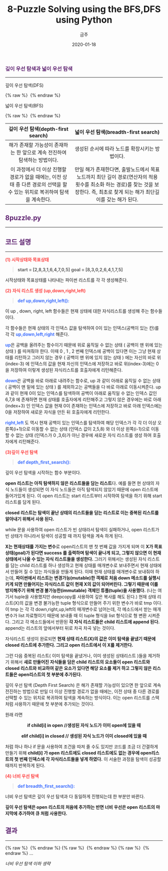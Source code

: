 ﻿---
title : "8-Puzzle Solving  using the BFS,DFS using Python"
author : "금주"
#categories : - AI
date: "2020-01-18"
---

###  <b> <span style="color:rgb(94, 35, 112)">깊이 우선 탐색과 넓이 우선 탐색 </span> </b>

----

<style type = "text/css">
#div1 {
text-align : center;
}
</style>

깊이 우선 탐색(DFS)

{% raw %} <img src="https://bcloved.github.io/assets/images/202001178puzzle/1.PNG" alt=""> {% endraw %}

넓이 우선 탐색(BFS)

{% raw %} <img src="https://bcloved.github.io/assets/images/202001178puzzle/2.PNG" alt=""> {% endraw %}

깊이 우선 탐색(depth-first search)| 넓이 우선 탐색(breadth-first search)
|:---:|:---:|
해가 존재할 가능성이 존재하는 한 앞으로 계속 전진하여 탐색하는 방법이다.|생성된 순서에 따라 노드를 확장시키는 방법이다.
이 과정에서 더 이상 진행할 경로가 없을 때에는, 이전 상태 중 다른 경로의 선택을 할 수 있는 위치로 복귀하여 탐색을 계속한다.| 만일 해가 존재한다면, 출발노드에서 목표노드까지 최단 길이 경로(연산자의 적용 횟수를 최소화 하는 경로)를 찾는 것을 보장한다. 즉, 최초로 찾게 되는 해가 최단길이를 갖는 해가 된다.



##  <b> <span style="color:rgb(94, 35, 112)"> 8puzzle.py</span> </b>
-----


##   <b> <span style="color:rgb(94, 35, 112)">  코드 설명 </span></b>
-----
<b><span style="color:rgb(255, 65, 65)">(1) 시작상태와 목표상태</span></b>
><b>start = [2,8,3,1,6,4,7,0,5]</b>
<b>goal = [8,3,0,2,6,4,1,7,5]</b>

시작상태와 목표상태를 나타내는 파이썬 리스트를 각 각 생성해준다.

<b><span style="color:rgb(255, 65, 65)">(2) 자식 리스트 생성 (up,down,right,left)</span></b>
><b><span style="color:rgb(65, 113, 255)">def up,down,right,left():</span></b>

이 up , down, right, left 함수들은 현재 상태에 대한 자식리스트를 생성해 주는 함수들이다.

각 함수들은 현재 상태의 각 인덱스 값을 탐색하여 0이 있는 인덱스(공백이 있는 칸)를 각 각 <b><span style="color:rgb(65, 113, 255)">up,down,left,right</span></b> 해준다.


<b><span style="color:rgb(65, 113, 255)">up</span></b>은 공백을 올려주는 함수이기 때문에 위로 움직일 수 없는 상태 ( 공백이 맨 위에 있는 상태 ) 를 따져줘야 한다. 이때 0 , 1 , 2 번째 인덱스에 공백이 있다면 이는 그냥 현재 상태를 리턴하고 그러지 않는 경우 ( 공백이 맨 위에 있지 않는 상태 ) 에는 자신의 바로 위 (index-3) 에 인덱스의 값을 현재 자신의 인덱스에 저장하고 바로 위(index-3)에는 0을 저장하여 이렇게 생성된 자식리스트를 호출자에게 리턴해준다.

<b><span style="color:rgb(65, 113, 255)">down</span></b>은 공백을 바로 아래로 내려주는 함수로, up 과 같이 아래로 움직일 수 없는 상태 ( 공백이 맨 밑에 있는 상태 ) 를 제외하고는 공백들을 다 바로 아래로 이동시켜준다. up과 같이 현재 0이 있는 인덱스를 탐색하여 공백이 아래로 움직일 수 없는 인덱스 값인 6,7,8 에 존재하면 현재 상태를 호출자에게 리턴해주고 그렇지 않은 경우에는 바로 아래(index+3) 인 인덱스 값을 현재 0이 존재하는 인덱스에 저장하고 바로 아래 인덱스에는 0을 저장하여 새로운 자식을 만든 뒤 호출자에게 리턴한다.

<b><span style="color:rgb(65, 113, 255)">right,left </span></b>도 역시 현재 공백이 있는 인덱스를 탐색하여 해당 인덱스가 각 각 더 이상 오른쪽(i+1)으로 이동할 수 없는 상태 (인덱스 값이 2,5,8) 와 더 이상 왼쪽(i-1)으로 이동할 수 없는 상태 (인덱스가 0 ,3,6)가 아닌 경우에 새로운 자식 리스트를 생성 하여 호출자에게 리턴해준다.

<b><span style="color:rgb(255, 65, 65)">(3)깊이 우선 탐색</span></b>
><b><span style="color:rgb(65, 113, 255)">def depth_first_search():</span></b>


깊이 우선 탐색을 시작하는 함수 부분이다.

<b>open 리스트는 아직 탐색하지 않은 리스트들을 담는 리스트</b>다. 예를 들면 현 상태의 자식 노드들이 생성되면 이 자식 노드들은 아직 탐색되지 않았기 때문에 open 리스트에 들어가있게 된다. 이 open 리스트는 start 리스트부터 시작하여 탐색을 하기 위해 start 리스트를 담게 된다.

<b>closed 리스트는 탐색이 끝난 상태의 리스트들을 담는 리스트로 이는 중복된 리스트를 알아내기 위해서 사용 된다.</b>

while 문을 사용하여 open 리스트가 빈 상태라서 탐색이 실패하거나, open 리스트가 빈 상태가 아니라서 탐색이 성공할 때 까지 탐색을 계속 하게 된다.

<b>X는 현재상태를 가지는 변수</b>로 open리스트의 맨 첫 번째 값을 가지게 되며 이 <b> X가 목표상태(goal)가 된다면 success 를 출력하며 탐색이 끝나게 되고, 그렇지 않으면 이 현재상태에서 나올 수 있는 자식 리스트들을 생성한다. </b> 그러기 위해서는 생성된 자식 리스트를 담는 child 리스트를 하나 생성하고 현재 상태를 매개변수로 보내주면서 현재 상태에서 만들어 질 수 있는 자식들을 만들게 된다. 이때 현재 상태를 매개변수로 보내줘야 하는데, <b>파이썬에서 리스트는 변경가능(mutable)한 객체로 처음 down 메소드를 실행시키게 되면 만들어지는 자식리스트 값이 현재 X의 값이 되어버린다. 그렇기 때문에 이를 방지해주기 위해 변경 불가능한(immutable) 객체인 튜플(tuple)을 사용했다.</b> (나는 여기서 tuple을 사용했지만 deepcopy를 사용하여 깊은 복사를 해도 된다.) 현재 상태 리스트(X)의 값을 변경 불가능한 tuple 형식으로 만들어 주기 위한 변수가 바로 tmp 이다. 이 tmp 는 각 각 down,right,up,left의 매개변수로 넘어는데, 각 메소드에서 받는 매개변수가 list 자료형이기 때문에 보내줄 때 이 tuple 형식을 list 형식으로 형 변환 시켜준다. 그리고 각 메소드들에서 반환된 <b> 각 자식 리스트들은 child 리스트에 append 된다.</b> append는 리스트의 앞에서부터 뒤로 차곡 차곡 넣는 것이다.

자식리스트 생성이 완료되면 <b> 현재 상태 리스트(X)의 값은 이미 탐색을 끝냈기 때문에 closed 리스트에 추가한다. 그리고 open 리스트에서 이 X를 제거한다.</b>

그런 다음 중복된 리스트( 이미 탐색을 끝냈거나, 이미 생성된 상태리스트 )들을 제거하기 위해서 <b>새로 만들어진 자식들을 담은 child 리스트의 요소들이 open 리스트와 closed 리스트와 비교하여 같은 요소가 있다면 해당 요소를 제거 하고 그렇지 않은 리스트들은 open리스트의 첫 부분에 추가된다. </b>

깊이 우선 탐색 (Depth First Search) 은 해가 존재할 가능성이 있으면 한 앞으로 계속 전진하는 방법으로 만일 더 이상 진행할 경로가 없을 때에는, 이전 상태 중 다른 경로를 선택할 수 있는 위치로 복귀하여 탐색을 계속하는 방식이다. 이는 open 리스트를 스택처럼 사용하기 때문에 첫 부분에 추가되는 것이다.

원래 라면

<div id = "div1">
<b>
if child[i]  in open //생성된 자식 노드가 이미 open에 있을 때

elif child[i] in closed // 생성된 자식 노드가 이미 closed에 있을 때
</b>
</div>

처럼 하나 하나 if 문을 사용하여 조건을 따져 줄 수도 있지만 코드를 조금 더 간결하게 만들기 위해 <b>child[i] 가 open 리스트에도 closed 리스트에도 없는 경우에 open리스트의 첫 번째 인덱스에 각 자식리스트들을 넣게 하였다.</b> 이 서술한 과정을 탐색이 성공할 때까지 반복하게 된다.

<b><span style="color:rgb(255, 65, 65)">(4) 너비 우선 탐색</span></b>
><b><span style="color:rgb(65, 113, 255)">def breadth_first_search():</span></b>

너비 우선 탐색은 깊이 우선 탐색과 다 동일하게 진행되는데 한 부분만 바뀐다.

<b>깊이 우선 탐색은 open 리스트의 처음에 추가하는 반면 너비 우선은 open 리스트의 마지막에 추가하여 큐 처럼 사용한다.</b>



##   <b> <span style="color:rgb(94, 35, 112)">  결과</span></b>
-----

{% raw %} <img src="https://bcloved.github.io/assets/images/202001178puzzle/3.PNG" alt=""> {% endraw %}
{% raw %} <img src="https://bcloved.github.io/assets/images/202001178puzzle/4.PNG" alt=""> {% endraw %}
{% raw %} <img src="https://bcloved.github.io/assets/images/202001178puzzle/5.PNG" alt=""> {% endraw %}
...

<I>너비 우선 탐색 이하 생략</I>
